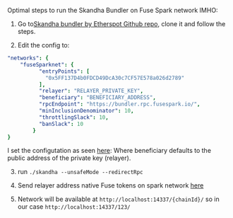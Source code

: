 Optimal steps to run the Skandha Bundler on Fuse Spark network IMHO:

1. Go to[Skandha bundler by Etherspot Github repo](https://github.com/etherspot/skandha), clone it and follow the steps.

2. Edit the config to:
```yaml
"networks": {
	"fuseSparknet": {
	      "entryPoints": [
	        "0x5FF137D4b0FDCD49DcA30c7CF57E578a026d2789"
	      ],
	      "relayer": "RELAYER_PRIVATE_KEY",
	      "beneficiary": "BENEFICIARY_ADDRESS",
	      "rpcEndpoint": "https://bundler.rpc.fusespark.io/",
	      "minInclusionDenominator": 10,
	      "throttlingSlack": 10,
	      "banSlack": 10
	    }
}
```
I set the configutation as seen [here](https://docs.stackup.sh/docs/erc-4337-bundler-configuration#optional):
Where beneficiary defaults to the public address of the private key (relayer).

3. run `./skandha --unsafeMode --redirectRpc`

4. Send relayer address native Fuse tokens on spark network [here](https://chaindrop.org/?chainid=123&token=0xeeeeeeeeeeeeeeeeeeeeeeeeeeeeeeeeeeeeeeee)

5. Network will be available at `http://localhost:14337/{chainId}/` so in our case `http://localhost:14337/123/`
